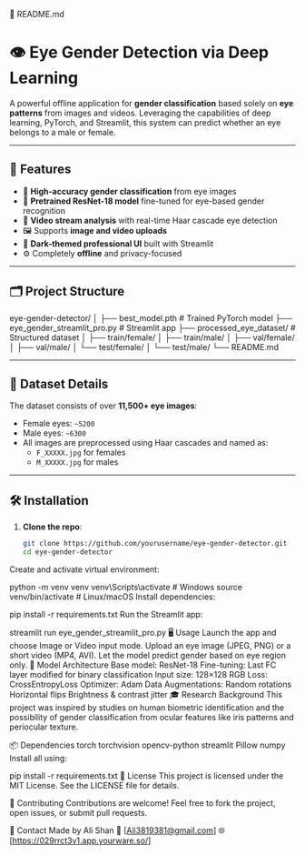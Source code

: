 📁 README.md
# 👁️ Eye Gender Detection via Deep Learning

A powerful offline application for **gender classification** based solely on **eye patterns** from images and videos. Leveraging the capabilities of deep learning, PyTorch, and Streamlit, this system can predict whether an eye belongs to a male or female.

---

## 🚀 Features

- 🎯 **High-accuracy gender classification** from eye images
- 🧠 **Pretrained ResNet-18 model** fine-tuned for eye-based gender recognition
- 🎥 **Video stream analysis** with real-time Haar cascade eye detection
- 🖼️ Supports **image and video uploads**
- 🧩 **Dark-themed professional UI** built with Streamlit
- ⚙️ Completely **offline** and privacy-focused

---

## 🗂️ Project Structure
eye-gender-detector/ │ ├── best_model.pth # Trained PyTorch model ├── eye_gender_streamlit_pro.py # Streamlit app ├── processed_eye_dataset/ # Structured dataset │ ├── train/female/ │ ├── train/male/ │ ├── val/female/ │ ├── val/male/ │ └── test/female/ │ └── test/male/ └── README.md


---

## 🧪 Dataset Details

The dataset consists of over **11,500+ eye images**:
- Female eyes: `~5200`
- Male eyes: `~6300`
- All images are preprocessed using Haar cascades and named as:
  - `F_XXXXX.jpg` for females
  - `M_XXXXX.jpg` for males

---

## 🛠️ Installation

1. **Clone the repo**:
   ```bash
   git clone https://github.com/yourusername/eye-gender-detector.git
   cd eye-gender-detector
Create and activate virtual environment:

python -m venv venv
venv\\Scripts\\activate  # Windows
source venv/bin/activate  # Linux/macOS
Install dependencies:

pip install -r requirements.txt
Run the Streamlit app:

streamlit run eye_gender_streamlit_pro.py
🖥️ Usage
Launch the app and choose Image or Video input mode.
Upload an eye image (JPEG, PNG) or a short video (MP4, AVI).
Let the model predict gender based on eye region only.
🧠 Model Architecture
Base model: ResNet-18
Fine-tuning: Last FC layer modified for binary classification
Input size: 128×128 RGB
Loss: CrossEntropyLoss
Optimizer: Adam
Data Augmentations:
Random rotations
Horizontal flips
Brightness & contrast jitter
🎓 Research Background
This project was inspired by studies on human biometric identification and the possibility of gender classification from ocular features like iris patterns and periocular texture.

📦 Dependencies
torch
torchvision
opencv-python
streamlit
Pillow
numpy
Install all using:

pip install -r requirements.txt
📄 License
This project is licensed under the MIT License. See the LICENSE file for details.

🤝 Contributing
Contributions are welcome! Feel free to fork the project, open issues, or submit pull requests.

🔗 Contact
Made by Ali Shan
📧 [Ali3819381@gmail.com]
🌐 [https://029rrct3v1.app.yourware.so/]

```

